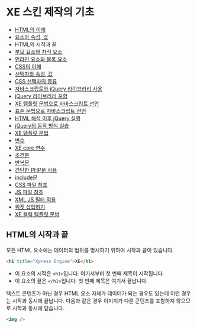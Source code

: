 # XE 스킨 제작의 기초

- [HTML의 이해](../)
 - [요소와 속성, 값](../element_attribute_and_value)
 - HTML의 시작과 끝
 - [부모 요소와 자식 요소](../parent_and_child_element)
 - [인라인 요소와 블록 요소](../inline_and_block_element)
- [CSS의 이해](../../02_understand_css)
 - [선택자와 속성, 값](../../02_understand_css/selector_attribute_and_value)
 - [CSS 선택자의 종류](../../02_understand_css/type_of_selector)
- [자바스크립트와 jQuery 라이브러리 사용](../../03_use_javascript_and_jquery)
 - [jQuery 라이브러리 포함](../../03_use_javascript_and_jquery/include_jquery)
 - [XE 템플릿 문법으로 자바스크립트 선언](../../03_use_javascript_and_jquery/init_javascript_with_template_grammar)
 - [표준 문법으로 자바스크립트 선언](../../03_use_javascript_and_jquery/init_javascript_with_standard_grammar)
 - [HTML 해석 이후 jQuery 실행](../../03_use_javascript_and_jquery/run_jquery_after_html_loading)
 - [jQuery의 동작 방식 실습](../../03_use_javascript_and_jquery/practice_jquery)
- [XE 템플릿 문법](../../04_template_grammar)
 - [변수](../../04_template_grammar/variables)
 - [XE core 변수](../../04_template_grammar/variables_of_xe_core)
 - [조건문](../../04_template_grammar/condition_grammar)
 - [반복문](../../04_template_grammar/loop_grammar)
 - [간단한 PHP문 사용](../../04_template_grammar/use_php_grammar)
 - [include문](../../04_template_grammar/include_grammar)
 - [CSS 파일 참조](../../04_template_grammar/css_reference)
 - [JS 파일 참조](../../04_template_grammar/js_reference)
 - [XML JS 필터 적용](../../04_template_grammar/use_xml_js_filter)
 - [위젯 삽입하기](../../04_template_grammar/include_widget)
 - [XE 블럭 템플릿 문법](../../04_template_grammar/block_template_grammar)

## HTML의 시작과 끝

모든 HTML 요소에는 데이터의 범위를 명시하기 위하여 시작과 끝이 있습니다.

```html
<h1 title="Xpress Engine">XE</h1>
```

- 이 요소의 시작은 `<h1>`입니다. 여기서부터 첫 번째 제목이 시작됩니다.
- 이 요소의 끝은 `</h1>`입니다. 첫 번째 제목은 여기서 끝납니다.

텍스트 콘텐츠가 아닌 경우 HTML 요소 자체가 데이터가 되는 경우도 있는데 이런 경우는 시작과 동시에 끝납니다. 다음과 같은 경우 이미지가 다른 콘텐츠를 포함하지 않으므로 시작과 동시에 닫습니다.

```html
<img />
```
